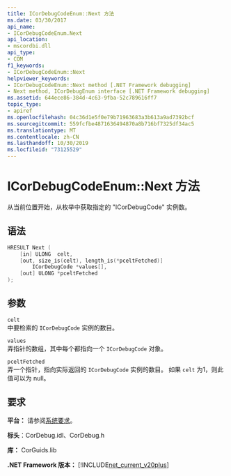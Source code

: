 ```yaml
---
title: ICorDebugCodeEnum::Next 方法
ms.date: 03/30/2017
api_name:
- ICorDebugCodeEnum.Next
api_location:
- mscordbi.dll
api_type:
- COM
f1_keywords:
- ICorDebugCodeEnum::Next
helpviewer_keywords:
- ICorDebugCodeEnum::Next method [.NET Framework debugging]
- Next method, ICorDebugEnum interface [.NET Framework debugging]
ms.assetid: 644ece86-384d-4c63-9fba-52c789616ff7
topic_type:
- apiref
ms.openlocfilehash: 04c36d1e5f0e79b71963683a3b613a9ad7392bcf
ms.sourcegitcommit: 559fcfbe4871636494870a8b716bf7325df34ac5
ms.translationtype: MT
ms.contentlocale: zh-CN
ms.lasthandoff: 10/30/2019
ms.locfileid: "73125529"
---
```

# <a name="icordebugcodeenumnext-method"></a>ICorDebugCodeEnum::Next 方法

从当前位置开始，从枚举中获取指定的 "ICorDebugCode" 实例数。

## <a name="syntax"></a>语法

```cpp
HRESULT Next (
    [in] ULONG  celt,
    [out, size_is(celt), length_is(*pceltFetched)]
        ICorDebugCode *values[],
    [out] ULONG *pceltFetched
);
```

## <a name="parameters"></a>参数

`celt`  
中要检索的 `ICorDebugCode` 实例的数目。

`values`  
弄指针的数组，其中每个都指向一个 `ICorDebugCode` 对象。

`pceltFetched`  
弄一个指针，指向实际返回的 `ICorDebugCode` 实例的数目。 如果 `celt` 为1，则此值可以为 null。

## <a name="requirements"></a>要求

**平台：** 请参阅[系统要求](../../get-started/system-requirements.md)。

**标头**：CorDebug.idl、CorDebug.h

**库：** CorGuids.lib

**.NET Framework 版本：** [!INCLUDE[net_current_v20plus](../../../../includes/net-current-v20plus-md.md)]
